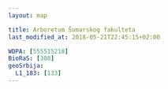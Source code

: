 ```yaml
---
layout: map

title: Arboretum Šumarskog fakulteta
last_modified_at: 2018-05-21T22:45:15+02:00

WDPA: [555515218]
BioRaS: [380]
geoSrbija:
  L1_183: [133]
---
```


